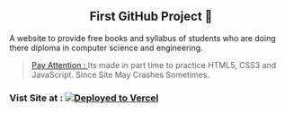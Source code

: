 <h2 align="center">First GitHub Project 🔰</h2>

<p> A website to provide free books and syllabus of students who are doing there diploma in computer science and engineering. </p>

> [Pay Attention  : ](#) Its made in part time to practice HTML5, CSS3 and JavaScript. Since Site May Crashes Sometimes.</p>

### Vist Site at :   [![Deployed to Vercel](https://vercel.com/button)](https://learn-itz.vercel.app/)
 
